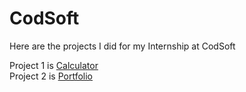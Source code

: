# CodSoft
Here are the projects I did for my Internship at CodSoft

Project 1 is <a href="https://aaditya-712.github.io/CodSoft/Calculator/">Calculator<a> <br /> 
Project 2 is <a href="https://aaditya-712.github.io/CodSoft/Portfolio/">Portfolio<a> <br /> 

